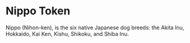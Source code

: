 # Nippo Token

Nippo (Nihon-ken), is the six native Japanese dog breeds: the Akita Inu, Hokkaido, Kai Ken, Kishu, Shikoku, and Shiba Inu.

